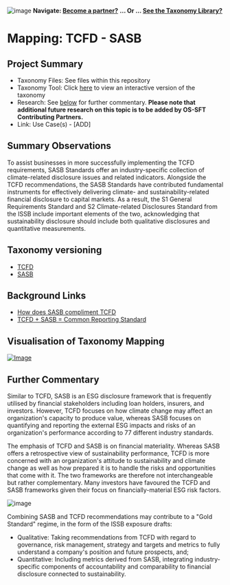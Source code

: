 ![image](https://user-images.githubusercontent.com/112073913/188821900-0c411acf-fbdd-4163-adc9-3ba4e2be78df.png)
**Navigate: [Become a partner?](https://github.com/OS-SFT/l6l-PARTNERS)**
**... Or ... [See the Taxonomy Library?](https://github.com/orgs/OS-SFT/projects/2)**

# Mapping: TCFD - SASB

## Project Summary
- Taxonomy Files: See files within this repository
- Taxonomy Tool: Click [here](https://os-sft.solidatus.com/viewer/share/f8kClKdliIBuvbvN8AVJdeM6bpTLBfEF) to view an interactive version of the taxonomy
- Research: See [below](https://github.com/OS-SFT/RESEARCH-MAPPING-TCFD-v-SASB#further-commentary) for further commentary. **Please note that additional future research on this topic is to be added by OS-SFT Contributing Partners.**
- Link: Use Case(s) - [ADD]

## Summary Observations
To assist businesses in more successfully implementing the TCFD requirements, SASB Standards offer an industry-specific collection of climate-related disclosure issues and related indicators. Alongside the TCFD recommendations, the SASB Standards have contributed fundamental instruments for effectively delivering climate- and sustainability-related financial disclosure to capital markets. As a result, the S1 General Requirements Standard and S2 Climate-related Disclosures Standard from the ISSB include important elements of the two, acknowledging that sustainability disclosure should include both qualitative disclosures and quantitative measurements.

## Taxonomy versioning
- [TCFD](https://github.com/OS-SFT/RESEARCH---TASK-FORCE-ON-CLIMATE-RELATED-FINANCIAL-DISCLOSURES)
- [SASB](https://github.com/OS-SFT/RESEARCH-IFRS-SUSTAINABILITY-ACCOUNTING-STANDARDS-BOARD) 

## Background Links
- [How does SASB compliment TCFD](https://help.sasb.org/hc/en-us/articles/360059913732-How-do-SASB-Standards-complement-the-TCFD-recommendations-)
- [TCFD + SASB = Common Reporting Standard](https://caia.org/blog/2020/01/26/sasb-tcfd-common-esg-disclosure-standards)

## Visualisation of Taxonomy Mapping
[![Image](https://user-images.githubusercontent.com/112077283/194525117-796ca4d8-6f65-4625-9669-669691639183.png "Click to open interactive Taxonomy Tool")](https://os-sft.solidatus.com/viewer/share/f8kClKdliIBuvbvN8AVJdeM6bpTLBfEF)

## Further Commentary
Similar to TCFD, SASB is an ESG disclosure framework that is frequently utilised by financial stakeholders including loan holders, insurers, and investors. However, TCFD focuses on how climate change may affect an organization's capacity to produce value, whereas SASB focuses on quantifying and reporting the external ESG impacts and risks of an organization's performance according to 77 different industry standards.

The emphasis of TCFD and SASB is on financial materiality. Whereas SASB offers a retrospective view of sustainability performance, TCFD is more concerned with an organization's attitude to sustainability and climate change as well as how prepared it is to handle the risks and opportunities that come with it. The two frameworks are therefore not interchangeable but rather complementary. Many investors have favoured the TCFD and SASB frameworks given their focus on financially-material ESG risk factors.

![image](https://user-images.githubusercontent.com/112077283/193832475-af618123-90fa-4a40-86dc-fe248f86645b.png)

Combining SASB and TCFD recommendations may contribute to a "Gold Standard" regime, in the form of the ISSB exposure drafts:

* Qualitative: Taking recommendations from TCFD with regard to governance, risk management, strategy and targets and metrics to fully understand a company's position and future prospects, and;
* Quantitative: Including metrics derived from SASB, integrating industry-specific components of accountability and comparability to financial disclosure connected to sustainability.
